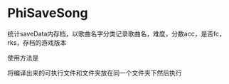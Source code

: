 # PhiSaveSong
统计saveData内存档，以歌曲名字分类记录歌曲名，难度，分数acc，是否fc，rks，存档的游戏版本

使用方法是

将编译出来的可执行文件和文件夹放在同一个文件夹下然后执行
